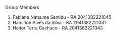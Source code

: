 Group Members 
1. Fabiane Natsume Semidu - RA 2041382221045
2. Hamilton Alves da Silva - RA 2041382221031
3. Heitor Terra Cachuco - RA 2041382221043
